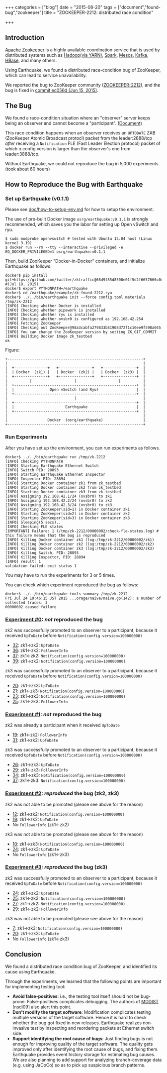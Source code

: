 +++
categories = ["blog"]
date = "2015-08-20"
tags = ["document","found-bug","zookeeper"]
title = "ZOOKEEPER-2212: distributed race condition"

+++

## Introduction
[Apache Zookeeper](https://zookeeper.apache.org/) is a highly available coordination service that is used by distributed systems such as [Hadoop(via YARN)](https://hadoop.apache.org/), [Spark](http://spark.apache.org/),  [Mesos](http://mesos.apache.org/), [Kafka](http://kafka.apache.org/), [HBase](http://hbase.apache.org/), and many others.

Using Earthquake, we found a distributed race-condition bug of ZooKeeper, which can lead to service unavailability.

We reported the bug to ZooKeeper community ([ZOOKEEPER-2212](https://issues.apache.org/jira/browse/ZOOKEEPER-2212)), and the bug is fixed in [commit ec056d (Jun 15, 2015)](https://github.com/apache/zookeeper/commit/ec056d3c3a18b862d0cd83296b7d4319652b0b1c).


## The Bug
We found a race-condition situation where an "observer" server keeps being an observer and cannot become a "participant". [(Document)](http://zookeeper.apache.org/doc/trunk/zookeeperReconfig.html#sc_reconfig_general)

This race condition happens when an observer receives an `UPTODATE` ZAB (ZooKeeper Atomic Broadcast protocl) packet from the leader:2888/tcp *after* receiving a `Notification` FLE (Fast Leader Election protocol) packet of which n.config version is larger than the observer's one from leader:3888/tcp.

Without Earthquake, we could not reproduce the bug in 5,000 experiments. (took about 60 hours)


## How to Reproduce the Bug with Earthquake
    
### Set up Earthquake (v0.1.1)
Please see [doc/how-to-setup-env.md](https://github.com/osrg/earthquake/blob/v0.1.1/doc/how-to-setup-env.md) for how to setup the environment.

The use of pre-built Docker image `osrg/earthquake:v0.1.1` is strongly recommended, which saves you the labor for setting up Open vSwitch and ryu.

    $ sudo modprobe openvswitch # tested with Ubuntu 15.04 host (Linux kernel 3.19)
    $ docker run --rm --tty --interactive --privileged -e EQ_DOCKER_PRIVILEGED=1 osrg/earthquake:v0.1.1


Then, build ZooKeeper "Docker-in-Docker" containers, and initialize Earthquake as follows.

    docker$ pip install git+https://github.com/twitter/zktraffic@68d9f85d8508e01f5d2f6657666c04e444e6423c  #(Jul 18, 2015)
    docker$ export PYTHONPATH=/earthquake
    docker$ cd /earthquake/example/zk-found-2212.ryu
    docker$ ../../bin/earthquake init --force config.toml materials /tmp/zk-2212
    [INFO] Checking whether Docker is installed
    [INFO] Checking whether pipework is installed
    [INFO] Checking whether ryu is installed
    [INFO] Checking whether ovsbr0 is configured as 192.168.42.254
    [INFO] Fetching ZooKeeper
    [INFO] Checking out ZooKeeper@98a3cabfa279833b81908d72f1c10ee9f598a045
    [INFO] You can change the ZooKeeper version by setting ZK_GIT_COMMIT
    [INFO] Building Docker Image zk_testbed
    ok



Figure:

    +-------------------------------------------------------------+
    |                                                             |
    |  +---------------+   +---------------+   +---------------+  |
    |  | Docker  (zk1) |   | Docker  (zk2) |   | Docker  (zk3) |  |
    |  +---------------+   +---------------+   +---------------+  |
    |          |                   |                   |          |
    |  +-------------------------------------------------------+  |
    |  |                Open vSwitch (and Ryu)                 |  |
    |  +-------------------------------------------------------+  |	
    |                              |                              |
    |  +-------------------------------------------------------+  |
    |  |                       Earthquake                      |  |
    |  +-------------------------------------------------------+  |	
    |                                                             |
    |                  Docker  (osrg/earthquake)                  |
    +-------------------------------------------------------------+


### Run Experiments

After you have set up the environment, you can run experiments as follows.
    
    docker$ ../../bin/earthquake run /tmp/zk-2212
    [INFO] Checking PYTHONPATH
    [INFO] Starting Earthquake Ethernet Switch
    [INFO] Switch PID: 28893
    [INFO] Starting Earthquake Ethernet Inspector
    [INFO] Inspector PID: 28894
    [INFO] Starting Docker container zk1 from zk_testbed
    [INFO] Starting Docker container zk2 from zk_testbed
    [INFO] Starting Docker container zk3 from zk_testbed
    [INFO] Assigning 192.168.42.1/24 (ovsbr0) to zk1
    [INFO] Assigning 192.168.42.2/24 (ovsbr0) to zk2
    [INFO] Assigning 192.168.42.3/24 (ovsbr0) to zk3
    [INFO] Starting ZooKeeper(sid=1) in Docker container zk1
    [INFO] Starting ZooKeeper(sid=2) in Docker container zk2
    [INFO] Starting ZooKeeper(sid=3) in Docker container zk3
    [INFO] Sleeping(5 secs)..
    [INFO] Checking FLE states
    [IMPORTANT] Failure: 1 (/tmp/zk-2212/00000002/check-fle-states.log) # this failure means that the bug is reproduced
    [INFO] Killing Docker container zk1 (log:/tmp/zk-2212/00000002/zk1)
    [INFO] Killing Docker container zk2 (log:/tmp/zk-2212/00000002/zk2)
    [INFO] Killing Docker container zk3 (log:/tmp/zk-2212/00000002/zk3)
    [INFO] Killing Switch, PID: 28893
    [INFO] Killing Inspector, PID: 28894
    [INFO] result: 1
    validation failed: exit status 1


    
You may have to run the experiments for 3 or 5 times.

You can check which experiment reproduced the bug as follows:

    docker$ ../../bin/earthquake tools summary /tmp/zk-2212
    Fri Jul 24 19:46:15 JST 2015 ...orage/naive/naive.go(142): a number of collected traces: 3
    00000002 caused failure

### [Experiment #0](https://github.com/osrg/earthquake/tree/v0.1.1/example/zk-found-2212.ryu/example-result.20150805/00000000): *not* reproduced the bug
zk2 was successfully promoted to an observer to a participant, because it received `UpToDate` before `Notification(config.version=100000000)`

* [32](https://github.com/osrg/earthquake/tree/v0.1.1/example/zk-found-2212.ryu/example-result.20150805/00000000/actions/32.event.json): zk1->zk2: `UpToDate`
* [36](https://github.com/osrg/earthquake/tree/v0.1.1/example/zk-found-2212.ryu/example-result.20150805/00000000/actions/36.event.json): zk1<-zk2: `FollowerInfo`
* [37](https://github.com/osrg/earthquake/tree/v0.1.1/example/zk-found-2212.ryu/example-result.20150805/00000000/actions/37.event.json): zk1<-zk2: `Notification(config.version=100000000)`
* [39](https://github.com/osrg/earthquake/tree/v0.1.1/example/zk-found-2212.ryu/example-result.20150805/00000000/actions/39.event.json): zk1->zk2: `Notification(config.version=100000000)`


zk3 was successfully promoted to an observer to a participant, because it received `UpToDate` before `Notification(config.version=100000000)`

* [20](https://github.com/osrg/earthquake/tree/v0.1.1/example/zk-found-2212.ryu/example-result.20150805/00000000/actions/20.event.json): zk1->zk3: `UpToDate`
* [21](https://github.com/osrg/earthquake/tree/v0.1.1/example/zk-found-2212.ryu/example-result.20150805/00000000/actions/21.event.json): zk1<-zk3: `Notification(config.version=100000000)`
* [23](https://github.com/osrg/earthquake/tree/v0.1.1/example/zk-found-2212.ryu/example-result.20150805/00000000/actions/23.event.json): zk1->zk3: `Notification(config.version=100000000)`
* [25](https://github.com/osrg/earthquake/tree/v0.1.1/example/zk-found-2212.ryu/example-result.20150805/00000000/actions/25.event.json): zk1<-zk3: `FollowerInfo`

### [Experiment #1](https://github.com/osrg/earthquake/tree/v0.1.1/example/zk-found-2212.ryu/example-result.20150805/00000001): *not* reproduced the bug
zk2 was already a participant when it received `UpToDate`

* [19](https://github.com/osrg/earthquake/tree/v0.1.1/example/zk-found-2212.ryu/example-result.20150805/00000001/actions/19.event.json): zk1<-zk2: `FollowerInfo`
* [31](https://github.com/osrg/earthquake/tree/v0.1.1/example/zk-found-2212.ryu/example-result.20150805/00000001/actions/31.event.json): zk1->zk2: `UpToDate`

zk3 was successfully promoted to an observer to a participant, because it received `UpToDate` before `Notification(config.version=100000000)`

* [26](https://github.com/osrg/earthquake/tree/v0.1.1/example/zk-found-2212.ryu/example-result.20150805/00000001/actions/26.event.json): zk1->zk3: `UpToDate`
* [29](https://github.com/osrg/earthquake/tree/v0.1.1/example/zk-found-2212.ryu/example-result.20150805/00000001/actions/29.event.json): zk1<-zk3: `FollowerInfo`
* [34](https://github.com/osrg/earthquake/tree/v0.1.1/example/zk-found-2212.ryu/example-result.20150805/00000001/actions/34.event.json): zk1->zk3: `Notification(config.version=100000000)`
* [37](https://github.com/osrg/earthquake/tree/v0.1.1/example/zk-found-2212.ryu/example-result.20150805/00000001/actions/37.event.json): zk1<-zk3: `Notification(config.version=100000000)`

### [Experiment #2](https://github.com/osrg/earthquake/tree/v0.1.1/example/zk-found-2212.ryu/example-result.20150805/00000002): *reproduced* the bug (zk2, zk3)
zk2 was not able to be promoted (please see above for the reason)

* [12](https://github.com/osrg/earthquake/tree/v0.1.1/example/zk-found-2212.ryu/example-result.20150805/00000002/actions/12.event.json): zk1->zk2: `Notification(config.version=100000000)`
* [19](https://github.com/osrg/earthquake/tree/v0.1.1/example/zk-found-2212.ryu/example-result.20150805/00000002/actions/19.event.json): zk1->zk2: `UpToDate`
* No `FollowerInfo` (zk1<-zk2)

zk3 was not able to be promoted (please see above for the reason)

* [10](https://github.com/osrg/earthquake/tree/v0.1.1/example/zk-found-2212.ryu/example-result.20150805/00000002/actions/10.event.json): zk1->zk3: `Notification(config.version=100000000)`
* [24](https://github.com/osrg/earthquake/tree/v0.1.1/example/zk-found-2212.ryu/example-result.20150805/00000002/actions/24.event.json): zk1->zk3: `UpToDate`
* No `FollowerInfo` (zk1<-zk3)

### [Experiment #3](https://github.com/osrg/earthquake/tree/v0.1.1/example/zk-found-2212.ryu/example-result.20150805/00000003): *reproduced* the bug (zk3)
zk2 was successfully promoted to an observer to a participant, because it received `UpToDate` before `Notification(config.version=100000000)`

* [24](https://github.com/osrg/earthquake/tree/v0.1.1/example/zk-found-2212.ryu/example-result.20150805/00000003/actions/24.event.json): zk1->zk2: `UpToDate`
* [25](https://github.com/osrg/earthquake/tree/v0.1.1/example/zk-found-2212.ryu/example-result.20150805/00000003/actions/25.event.json): zk1<-zk2: `Notification(config.version=100000000)`
* [27](https://github.com/osrg/earthquake/tree/v0.1.1/example/zk-found-2212.ryu/example-result.20150805/00000003/actions/27.event.json): zk1->zk2: `Notification(config.version=100000000)`
* [29](https://github.com/osrg/earthquake/tree/v0.1.1/example/zk-found-2212.ryu/example-result.20150805/00000003/actions/29.event.json): zk1<-zk2: `FollowerInfo`

zk3 was not able to be promoted (please see above for the reason)

* [7](https://github.com/osrg/earthquake/tree/v0.1.1/example/zk-found-2212.ryu/example-result.20150805/00000003/actions/7.event.json): zk1->zk3: `Notification(config.version=100000000)`
* [20](https://github.com/osrg/earthquake/tree/v0.1.1/example/zk-found-2212.ryu/example-result.20150805/00000003/actions/20.event.json): zk1->zk3: `UpToDate`
* No `FollowerInfo` (zk1<-zk3)

## Conclusion
We found a distributed race condition bug of ZooKeeper, and identified its cause using Earthquake.

Through the experiments, we learned that the following points are important for implementing testing tool:

 * **Avoid false-positives**: i.e., the testing tool itself should not be bug-prone. False-positives complicates debugging. The authors of [MODIST](https://www.usenix.org/legacy/event/nsdi09/tech/full_papers/yang/yang_html/) \[nsdi09\] also alert this point.
 * **Don't modify the target software**: Modification complicates testing multiple versions of the target software. Hence it is hard to check whether the bug got fixed in new releases. Earthquake realizes non-invasive test by inspecting and reordering packets at Ethernet switch side.
 * **Support identifying the root cause of bugs**: Just finding bugs is not enough for improving quality of the target software. The quality gets improved only after identifying the root cause of bugs, and fixing them. Earthquake provides event history storage for estimating bug causes. We are also planning to add support for analyzing branch-coverage data (e.g. using JaCoCo) so as to pick up suspicious branch patterns.

